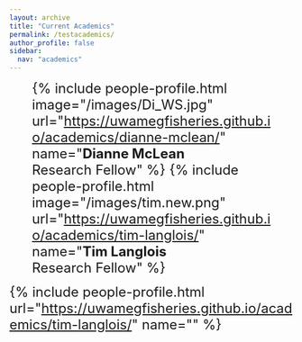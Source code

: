 ```yaml
---
layout: archive
title: "Current Academics"
permalink: /testacademics/
author_profile: false
sidebar:
  nav: "academics"
---
```

<font size="5"><figure class="third">
  {% include people-profile.html image="/images/Di_WS.jpg" url="https://uwamegfisheries.github.io/academics/dianne-mclean/" name="<b>Dianne McLean</b><br />Research Fellow" %}
  {% include people-profile.html image="/images/tim.new.png" url="https://uwamegfisheries.github.io/academics/tim-langlois/" name="<b>Tim Langlois</b><br />Research Fellow" %}
	</figure>
  {% include people-profile.html url="https://uwamegfisheries.github.io/academics/tim-langlois/" name="" %}
</font>
